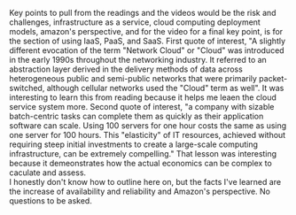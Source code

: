 Key points to pull from the readings and the videos would be the risk and challenges, infrastructure as a service, cloud computing deployment models, amazon's perspective, and for the video for a final key point, is for the section of using IaaS, PaaS, and SaaS.
First quote of interest, "A slightly different evocation of the term "Network Cloud" or "Cloud" was introduced in the early 1990s throughout the networking industry. It referred to an abstraction layer derived in the delivery methods of data across heterogeneous public and semi-public networks that were primarily packet-switched, although cellular networks used the "Cloud" term as well". It was interesting to learn this from reading because it helps me leaen the cloud service system more. Second quote of interest, "a company with sizable batch-centric tasks can complete them as quickly as their application software can scale. Using 100 servers for one hour costs the same as using one server for 100 hours. This "elasticity" of IT resources, achieved without requiring steep initial investments to create a large-scale computing infrastructure, can be extremely compelling." That lesson was interesting because it demeonstrates how the actual economics can be complex  to caculate and assess.  
I honestly don't know how to outline here on, but the facts I've learned are the increase of availability and reliability and Amazon's perspective.
No questions to be asked.
